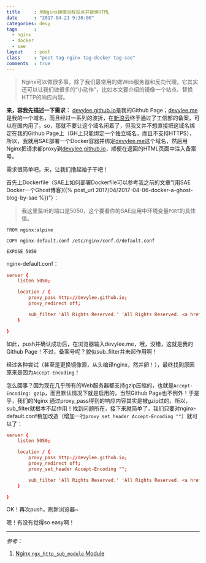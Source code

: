 ```yaml
---
title     : 用Nginx镜像远程站点并替换HTML
date      : "2017-04-21 9:30:00"
categories: devy
tags      : 
  - nginx
  - docker
  - sae
layout    : post
class     : "post tag-nginx tag-docker tag-sae"
comments  : true
---
```


> Nginx可以做很多事，除了我们最常用的做Web服务器和反向代理，它其实还可以让我们做很多的“小动作”，比如本文要介绍的镜像一个站点、替换HTTP的响应内容。

<!--more-->

**来，容我先描述一下需求：** [devylee.github.io](http://devylee.github.io)是我的Github Page；[devylee.me](http://devylee.me)是我的一个域名，而且经过一系列的波折，在[新浪云](http://sinacloud.com/)终于通过了工信部的备案，可以在国内用了。so，那就不要让这个域名闲着了，但我又并不想直接把这域名绑定在我的Github Page上（GH上只能绑定一个独立域名，而且不支持HTTPS），所以，我就用SAE部署一个Docker容器并绑定[devylee.me](http://devylee.me)这个域名，然后用Nginx把请求都proxy到[devylee.github.io](http://devylee.github.io)，顺便在返回的HTML页面中注入备案号。

需求很简单吧，来，让我们撸起袖子干吧！

首先上Dockerfile（SAE上如何部署Dockerfile可以参考我之前的文章“[用SAE Docker一个Ghost博客]({% post_url 2017/04/2017-04-06-docker-a-ghost-blog-by-sae %})”）：

> 我这里监听的端口是5050，这个要看你的SAE应用中环境变量`PORT`的具体值。

```docker
FROM nginx:alpine

COPY nginx-default.conf /etc/nginx/conf.d/default.conf

EXPOSE 5050
```

nginx-default.conf：

```conf
server {
    listen 5050;

    location / {
        proxy_pass http://devylee.github.io;
        proxy_redirect off;

        sub_filter 'All Rights Reserved.' 'All Rights Reserved. <a href="http://www.miitbeian.gov.cn">辽ICP备16011865号</a>';
    }

}
```

如此，push并确认成功后，在浏览器输入devylee.me，哦，没错，这就是我的Github Page！不过，备案号呢？貌似sub_filter并未起作用啊！

经过各种尝试（甚至是更换镜像源，从头编译nginx，然并卵！），最终找到原因原来是因为`Accept-Encoding`！

怎么回事？因为现在几乎所有的Web服务器都支持gzip压缩的，也就是`Accept-Encoding: gzip`，而且默认情况下就是启用的，当然Github Page也不例外！于是乎，我们的Nginx
通过proxy_pass得到的响应内容其实是被gzip过的，所以，sub_filter就根本不起作用！找到问题所在，接下来就简单了，我们只要对nginx-default.conf稍加改造（增加一行`proxy_set_header Accept-Encoding ""`）就可以了：

```conf
server {
    listen 5050;

    location / {
        proxy_pass http://devylee.github.io;
        proxy_redirect off;
        proxy_set_header Accept-Encoding "";

        sub_filter 'All Rights Reserved.' 'All Rights Reserved. <a href="http://www.miitbeian.gov.cn">辽ICP备16011865号</a>';
    }

}
```

OK！再次push，刷新浏览器~ 

嗯！有没有觉得so easy啊！

---

*参考：*

1. [Nginx `ngx_http_sub_module` Module](http://nginx.org/en/docs/http/ngx_http_sub_module.html)
